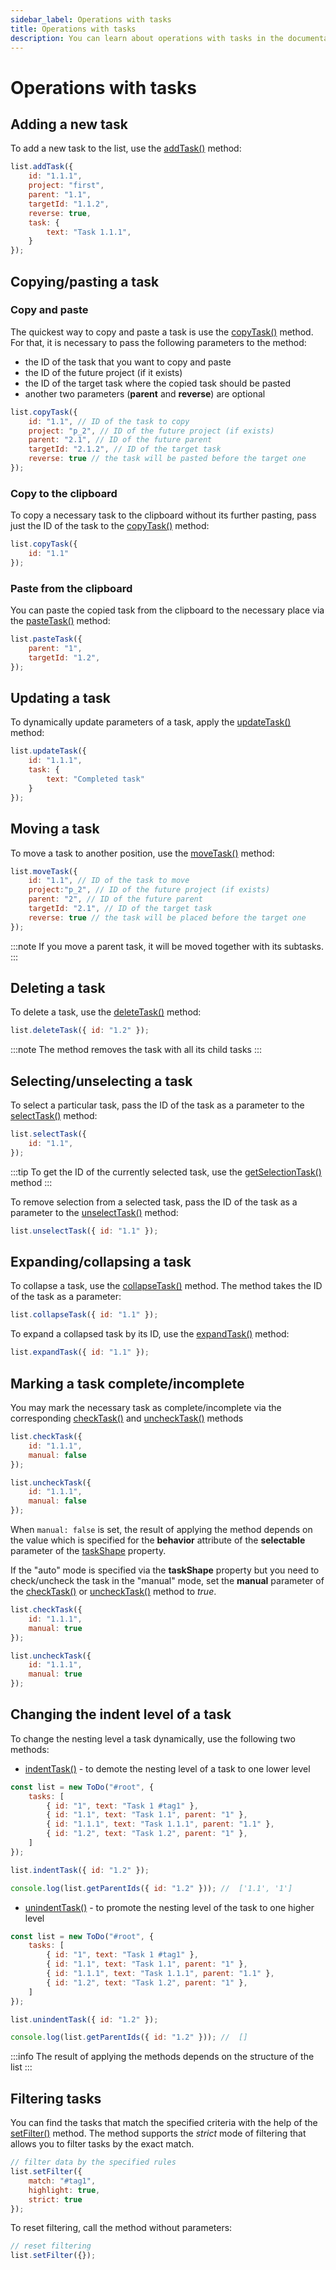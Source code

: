 ```yaml
---
sidebar_label: Operations with tasks
title: Operations with tasks
description: You can learn about operations with tasks in the documentation of the DHTMLX JavaScript To Do List library. Browse developer guides and API reference, try out code examples and live demos, and download a free 30-day evaluation version of DHTMLX To Do List.
---
```


# Operations with tasks

## Adding a new task

To add a new task to the list, use the [addTask()](../../api/methods/addtask_method/) method:

~~~js
list.addTask({
    id: "1.1.1",
    project: "first",
    parent: "1.1",
    targetId: "1.1.2",
    reverse: true,
    task: {
        text: "Task 1.1.1",
    }
});
~~~

## Copying/pasting a task

### Copy and paste

The quickest way to copy and paste a task is use the [copyTask()](../../api/methods/copytask_method/) method. For that, it is necessary to pass the following parameters to the method: 
- the ID of the task that you want to copy and paste
- the ID of the future project (if it exists)
- the ID of the target task where the copied task should be pasted
- another two parameters (**parent** and **reverse**) are optional

~~~js
list.copyTask({ 
    id: "1.1", // ID of the task to copy
    project: "p_2", // ID of the future project (if exists)
    parent: "2.1", // ID of the future parent
    targetId: "2.1.2", // ID of the target task
    reverse: true // the task will be pasted before the target one
});
~~~

### Copy to the clipboard

To copy a necessary task to the clipboard without its further pasting, pass just the ID of the task to the [copyTask()](../../api/methods/copytask_method/) method:

~~~js
list.copyTask({ 
    id: "1.1"
});
~~~

### Paste from the clipboard

You can paste the copied task from the clipboard to the necessary place via the [pasteTask()](../../api/methods/pastetask_method/) method:

~~~js
list.pasteTask({ 
    parent: "1",
    targetId: "1.2",
});
~~~

## Updating a task

To dynamically update parameters of a task, apply the [updateTask()](../../api/methods/updatetask_method/) method:

~~~js
list.updateTask({ 
    id: "1.1.1",
    task: {
        text: "Completed task"
    }
});
~~~

## Moving a task

To move a task to another position, use the [moveTask()](../../api/methods/movetask_method/) method:

~~~js
list.moveTask({ 
    id: "1.1", // ID of the task to move
    project:"p_2", // ID of the future project (if exists)
    parent: "2", // ID of the future parent
    targetId: "2.1", // ID of the target task
    reverse: true // the task will be placed before the target one
});
~~~

:::note
If you move a parent task, it will be moved together with its subtasks.
:::

## Deleting a task

To delete a task, use the [deleteTask()](../../api/methods/deletetask_method/) method:

~~~js
list.deleteTask({ id: "1.2" });
~~~

:::note
The method removes the task with all its child tasks
:::

## Selecting/unselecting a task

To select a particular task, pass the ID of the task as a parameter to the [selectTask()](../../api/methods/selecttask_method/) method:

~~~js
list.selectTask({ 
    id: "1.1",
});
~~~

:::tip
To get the ID of the currently selected task, use the [getSelectionTask()](../../api/methods/getselectiontask_method/) method
:::

To remove selection from a selected task, pass the ID of the task as a parameter to the [unselectTask()](../../api/methods/unselecttask_method/) method:

~~~js
list.unselectTask({ id: "1.1" });
~~~

## Expanding/collapsing a task

To collapse a task, use the [collapseTask()](../../api/methods/collapsetask_method/) method. The method takes the ID of the task as a parameter:

~~~js
list.collapseTask({ id: "1.1" });

~~~

To expand a collapsed task by its ID, use the [expandTask()](../../api/methods/expandtask_method/) method:

~~~js
list.expandTask({ id: "1.1" });
~~~

## Marking a task complete/incomplete

You may mark the necessary task as complete/incomplete via the corresponding [checkTask()](../../api/methods/checktask_method/) and [uncheckTask()](../../api/methods/unchecktask_method/) methods

~~~js
list.checkTask({ 
    id: "1.1.1",
    manual: false
});

list.uncheckTask({ 
    id: "1.1.1",
    manual: false
});
~~~

When `manual: false` is set, the result of applying the method depends on the value which is specified for the **behavior** attribute of the **selectable** parameter of the [taskShape](api/configs/taskshape_config.md) property. 

If the "auto" mode is specified via the **taskShape** property but you need to check/uncheck the task in the "manual" mode, set the **manual** parameter of the [checkTask()](../../api/methods/checktask_method/) or [uncheckTask()](../../api/methods/unchecktask_method/) method to *true*.

~~~js
list.checkTask({ 
    id: "1.1.1",
    manual: true
});

list.uncheckTask({ 
    id: "1.1.1",
    manual: true
});
~~~

## Changing the indent level of a task

To change the nesting level a task dynamically, use the following two methods:

- [indentTask()](../../api/methods/indenttask_method/) - to demote the nesting level of a task to one lower level

~~~js
const list = new ToDo("#root", {
    tasks: [
        { id: "1", text: "Task 1 #tag1" },
        { id: "1.1", text: "Task 1.1", parent: "1" },
        { id: "1.1.1", text: "Task 1.1.1", parent: "1.1" },
        { id: "1.2", text: "Task 1.2", parent: "1" },
    ]
});

list.indentTask({ id: "1.2" });

console.log(list.getParentIds({ id: "1.2" })); //  ['1.1', '1']
~~~

- [unindentTask()](../../api/methods/unindenttask_method/) - to promote the nesting level of the task to one higher level

~~~js
const list = new ToDo("#root", {
    tasks: [
        { id: "1", text: "Task 1 #tag1" },
        { id: "1.1", text: "Task 1.1", parent: "1" },
        { id: "1.1.1", text: "Task 1.1.1", parent: "1.1" },
        { id: "1.2", text: "Task 1.2", parent: "1" },
    ]
});

list.unindentTask({ id: "1.2" });

console.log(list.getParentIds({ id: "1.2" })); //  []
~~~

:::info
The result of applying the methods depends on the structure of the list
:::

## Filtering tasks

You can find the tasks that match the specified criteria with the help of the [setFilter()](../../api/methods/setfilter_method/) method. The method supports the *strict* mode of filtering that allows you to filter tasks by the exact match.

~~~js
// filter data by the specified rules
list.setFilter({
	match: "#tag1",
	highlight: true,
	strict: true
});
~~~

To reset filtering, call the method without parameters:

~~~js
// reset filtering
list.setFilter({});
~~~